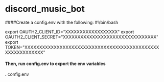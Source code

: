 # discord_music_bot

####Create a config.env with the following:
#!/bin/bash

export OAUTH2_CLIENT_ID="XXXXXXXXXXXXXXXXXX"
export OAUTH2_CLIENT_SECRET="XXXXXXXXXXXXXXXXXXXXXXXXXXXXXXXX"
export TOKEN="XXXXXXXXXXXXXXXXXXXXXXXXXXXXXXXXXXXXXXXXXXXXXXXXXXXXXXXXXXX"

#### Then, run config.env to export the env variables
. config.env